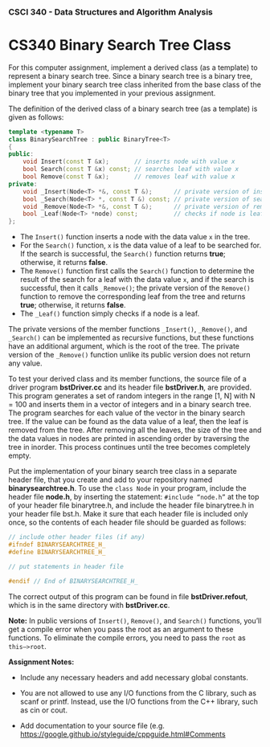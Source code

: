 ### CSCI 340 - Data Structures and Algorithm Analysis

# CS340 Binary Search Tree Class

For this computer assignment, implement a derived class (as a template) to represent a binary search tree. Since a binary search tree is a binary tree, implement your binary search tree class inherited from the base class of the binary tree that you implemented in your previous assignment.

The definition of the derived class of a binary search tree (as a template) is given as follows:

```c++
template <typename T>
class BinarySearchTree : public BinaryTree<T>
{
public:
    void Insert(const T &x);       // inserts node with value x
    bool Search(const T &x) const; // searches leaf with value x
    bool Remove(const T &x);       // removes leaf with value x
private:
    void _Insert(Node<T> *&, const T &);      // private version of insert
    bool _Search(Node<T> *, const T &) const; // private version of search
    void _Remove(Node<T> *&, const T &);      // private version of remove
    bool _Leaf(Node<T> *node) const;          // checks if node is leaf
};
```

- The `Insert()` function inserts a node with the data value `x` in the tree. 
- For the `Search()` function, `x` is the data value of a leaf to be searched for. If the search is successful, the `Search()` function returns **true**; otherwise, it returns **false**. 
- The `Remove()` function first calls the `Search()` function to determine the result of the search for a leaf with the data value `x`, and if the search is successful, then it calls `_Remove()`; the private version of the `Remove()` function to remove the corresponding leaf from the tree and returns **true**; otherwise, it returns **false**. 
- The `_Leaf()` function simply checks if a node is a leaf.

The private versions of the member functions `_Insert()`, `_Remove()`, and `_Search()` can be implemented as recursive functions, but these functions have an additional argument, which is the root of the tree. The private version of the `_Remove()` function unlike its public version does not return any value.

To test your derived class and its member functions, the source file of a driver program **bstDriver.cc** and its header file **bstDriver.h**, are provided. This program generates a set of random integers in the range [1, N] with N = 100 and inserts them in a vector of integers and in a binary search tree. The program searches for each value of the vector in the binary search tree. If the value can be found as the data value of a leaf, then the leaf is removed from the tree. After removing all the leaves, the size of the tree and the data values in nodes are printed in ascending order by traversing the tree in inorder. This process continues until the tree becomes completely empty.

Put the implementation of your binary search tree class in a separate header file, that you create and add to your repository named **binarysearchtree.h**. To use the `class Node` in your program, include the header file **node.h**, by inserting the statement: `#include “node.h”` at the top of your header file binarytree.h, and include the header file binarytree.h in your header file bst.h. Make it sure that each header file is included only once, so the contents of each header file should be guarded as follows:

```c++
// include other header files (if any)
#ifndef BINARYSEARCHTREE_H_
#define BINARYSEARCHTREE_H_

// put statements in header file

#endif // End of BINARYSEARCHTREE_H_
```

The correct output of this program can be found in file **bstDriver.refout**, which is in the same directory with **bstDriver.cc**.

**Note:** In public versions of `Insert()`, `Remove()`, and `Search()` functions, you’ll get a compile error when you pass the root as an argument to these functions. To eliminate the compile errors, you need to pass the `root` as `this–>root`.

**Assignment Notes:**

- Include any necessary headers and add necessary global constants.

- You are not allowed to use any I/O functions from the C library, such as scanf or printf. Instead, use the I/O functions from the C++ library, such as cin or cout.

- Add documentation to your source file (e.g. https://google.github.io/styleguide/cppguide.html#Comments